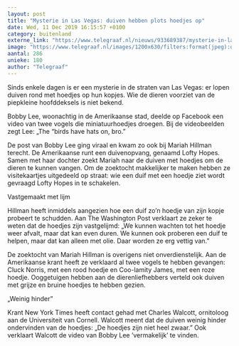 ```yaml
---
layout: post
title: "Mysterie in Las Vegas: duiven hebben plots hoedjes op"
date: Wed, 11 Dec 2019 16:15:57 +0100
category: buitenland
externe_link: "https://www.telegraaf.nl/nieuws/933689387/mysterie-in-las-vegas-duiven-hebben-plots-hoedjes-op"
image: "https://www.telegraaf.nl/images/1200x630/filters:format(jpeg):quality(80)/cdn-kiosk-api.telegraaf.nl/267c86c8-1c29-11ea-afb5-02c309bc01c1.jpg"
aantal: 286
unieke: 180
author: "Telegraaf"
---
```


<p class="intro">Sinds enkele dagen is er een mysterie in de straten van Las Vegas: er lopen duiven rond met hoedjes op hun kopjes. Wie de dieren voorziet van de piepkleine hoofddeksels is niet bekend.</p> <p>Bobby Lee, woonachtig in de Amerikaanse stad, deelde op Facebook een video van twee vogels die miniatuurhoedjes droegen. Bij de videobeelden zegt Lee: „The “birds have hats on, bro.” </p><p>De post van Bobby Lee ging viraal en kwam zo ook bij Mariah Hillman terecht. De Amerikaanse runt een duivenopvang, genaamd Lofty Hopes. Samen met haar dochter zoekt Mariah naar de duiven met hoedjes om de dieren te kunnen vangen. Om de zoektocht makkelijker te maken hebben ze visitekaartjes uitgedeeld op straat: wie een duif met een hoedje ziet wordt gevraagd Lofty Hopes in te schakelen.</p><p>Vastgemaakt met lijm</p><p>Hillman heeft inmiddels aangezien hoe een duif zo’n hoedje van zijn kopje probeert te schudden. Aan The Washington Post verklaart ze zeker te weten dat de hoedjes zijn vastgelijmd: „We kunnen wachten tot het hoedje weer afvalt, maar dat kan even duren. We kunnen ook proberen een duif te helpen, maar dat kan alleen met olie. Daar worden ze erg vettig van.”</p><p>De zoektocht van Mariah Hillman is overigens niet onverdienstelijk. Aan de Amerikaanse krant heeft ze verklaard al twee vogels te hebben gevangen: Cluck Norris, met een rood hoedje en Coo-lamity James, met een roze hoedje. Ooggetuigen hebben aan de dierenliefhebbers verteld ook duiven met grijze en bruine hoedjes te hebben gezien.</p><p>„Weinig hinder”</p><p>Krant New York Times heeft contact gehad met Charles Walcott, ornitoloog aan de Universiteit van Cornell. Walcott meent dat de duiven weinig hinder ondervinden van de hoedjes: „De hoedjes zijn niet heel zwaar.” Ook verklaart Walcott de video van Bobby Lee ’vermakelijk’ te vinden.</p>
